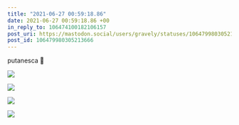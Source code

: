 ```yaml
---
title: "2021-06-27 00:59:18.86"
date: 2021-06-27 00:59:18.86 +00
in_reply_to: 106474100182106157
post_uri: https://mastodon.social/users/gravely/statuses/106479980305213666
post_id: 106479980305213666
---
```

putanesca 🍝


![](/images/106479979778234353.jpg)

![](/images/106479979924348764.jpg)

![](/images/106479980052162870.jpg)

![](/images/106479980187471268.jpg)

